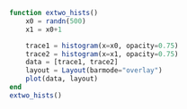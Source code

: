```julia
function extwo_hists()
    x0 = randn(500)
    x1 = x0+1

    trace1 = histogram(x=x0, opacity=0.75)
    trace2 = histogram(x=x1, opacity=0.75)
    data = [trace1, trace2]
    layout = Layout(barmode="overlay")
    plot(data, layout)
end
extwo_hists()
```


<div id="eca3d0ef-1e9c-4f61-8830-62a4c3f0badc"></div>

<script>
   thediv = document.getElementById('eca3d0ef-1e9c-4f61-8830-62a4c3f0badc');
var data = [{"type":"histogram","opacity":0.75,"x":[2.030540023795616,1.2274271122445772,-0.4785207529651051,-0.4841007624090951,0.8575757305148443,-1.8059587743044019,0.0750672682280244,-0.12858016503950642,0.3671530796244821,-0.11367984608365587,0.6113936299699761,-1.44165578802967,0.11549226276099744,-0.3899322169454574,0.8227750879625932,-1.5633152540879711,-1.1864251075992027,-0.8997052780360336,0.026319420189260628,-1.0117912668712636,-1.1256262442827096,-0.08500808971174817,-1.2157313783572417,-1.4309087964813665,0.8753808125622814,0.26529527764348565,-1.2753375709506285,-0.0635398223670281,0.8506457025261019,0.03466622411152329,-0.7075320779823664,-0.8574142589996558,0.3059238964047846,-1.2095892590048214,-0.48954371270107455,1.1393184814427981,0.2653620200875168,0.9427316268039853,0.6766737583344873,1.3705405611279278,-0.15266450057500952,-0.40261802896603316,-1.6770076708702344,0.3512934099888908,1.0211957835348222,0.7100120034949031,-0.7064400741590007,0.5605796738380131,0.07227815728988402,-0.883932067607246,2.0270379459426198,0.12652171274006105,-1.0763910417384752,1.777828245905546,0.20749557425243217,0.07854785285163701,-0.5683675749298377,-1.3095350694973258,0.8412144897498594,0.4869709939537158,-0.5497093853948809,-1.864628898050394,-0.8893029392331486,0.4089496792887554,-0.6168907310013731,0.6126319875981253,1.3903936924451992,-0.6338788591000918,-1.1118984274021935,0.8771087508108859,2.2347876254679973,1.0222737894508538,-1.6268454151663372,-0.7652461456488164,1.1016361370043637,0.22274814645401392,0.7808078548915233,1.8191961705373985,-0.17654107851697126,-0.9247494223808205,0.8873239741444696,-0.09321189935000927,-1.8973587466898634,-0.3491184773965891,-1.1054056355913506,-1.5078041182992945,-1.745199456981669,-0.058920856286618674,0.42349377425448387,0.8504081760737534,0.4537862505594723,0.30911540379927854,0.10206615757033667,1.5904428143448386,-0.37321305474700134,-1.4229467724576872,0.163100999322311,1.3136812939742744,-0.15032913024541422,0.22073831450453413,-2.5884917681642845,0.6138405492026446,-0.003015782444227123,-1.003695985428113,1.1383910883004287,0.9133038396500013,-0.7729924493507065,0.5444497800352273,-0.6855318047395126,-2.1283476534077996,0.07734192076553827,0.44853124894466884,0.40812975516729644,-0.5050201109520861,0.8884851841124473,-1.1651499710706819,-1.2025925281592713,1.123447480893996,0.004930577066429975,0.4950886274146693,-0.00225038884783919,2.5698604347123526,1.274950263107491,0.5422226848562769,-1.1102683842197407,-0.23537229622623299,-0.29871232149188015,-0.5730314560988866,-1.4414312615112745,-1.191188798174745,-0.7785248457470473,0.9193194224465057,0.21039565156975504,-0.14479067409749236,0.8363441404321379,0.10331796297591746,0.6151809179398237,-0.3169102342967912,-0.4818417113351806,0.0029976860628288062,-0.025903603302487706,-1.8877918403358687,1.2016825594728595,0.6301864854360754,0.26541639723436583,1.1374072582059196,-1.0024264447116995,0.7854485315033126,-0.22813493388688683,-0.480026646815935,-0.47230248258489566,1.442467377654011,-0.9846708262119072,-1.1504687003531893,0.42566160282154497,-0.9218713513015563,-1.0523073140065344,-0.17270858589524932,-0.5998093688561611,0.3298112702580614,1.3080901823927034,-0.458431611577118,-0.5302173595976467,-0.2501992411500092,-0.25782978709870796,-0.2590407701169459,-0.8823210401410977,-2.149659003752055,1.0080695327125144,0.6880165943608515,-0.9446402081516333,0.013252344607234358,-0.2760863807560058,1.6499982623683256,0.788025781906251,-0.17317347964626975,-1.1057440074478044,0.3909227087821083,0.20278386103839005,-0.870984354468576,0.06282562518706059,-1.3648123291430558,0.44585939793456253,1.0307218159832312,1.3192368910355132,-0.0862804189072198,-1.7169465321345168,-1.8456433968080337,0.2542299221794688,0.5469137740104913,-0.8394767934086199,-1.4181503611161794,1.461087533504159,-0.13989801873745877,0.9904793768776384,1.4308470002691835,-1.0240665142127219,1.15033690472473,-0.2149776567292982,-1.0873346954205294,-0.009413697584853324,0.10015249560932797,0.35025539700927216,-1.5244433936216355,1.2832011369318173,-1.9344828966850978,-0.38849225778277563,-0.3562798544053362,-0.9054126759539534,-1.4877394207502082,0.7911379750867616,-0.8478743732501036,-0.40220075690577234,0.9419310447788036,0.6856724590470726,0.3375463768857745,0.1431304053797314,-0.003421337767602041,0.01030564975780476,0.6567263417314394,1.3500962822354994,-0.21841915564402148,1.0263106045991126,-0.9324215590738835,0.10078822950107924,-1.6459569188738303,0.5643016722077521,0.5766300653472509,2.777654858704429,1.3653571144718022,0.15502166842678436,-1.3795038341173889,0.3074083315363537,0.6748201977771315,-0.49531363718271,0.5057129754274197,1.0477556426843921,0.6539585084131804,-1.2570687840430474,0.1518855417006586,-0.714801286074981,-0.055743494178379135,-0.6110202603764683,0.4438063633192524,1.4965300698574469,-1.693354682400168,-0.7428370841450388,-0.22214679115213323,0.5296560472681037,0.29464664306472027,-1.515846261428906,-2.1701790320151915,-0.3988026816284976,0.7283920347810392,-1.1096041178382334,0.3211961980738089,-1.013189392955957,0.967558365413854,0.031019039422171265,-0.805873272198413,0.9163901848075113,-1.7732945782129703,-0.09733693523568303,1.1409988512647655,0.3405489394573806,1.5513450248653498,-0.5988827762487389,2.1053915181450362,1.8151646211878378,-1.2982926620184165,1.272182373665313,1.892799398963333,-1.4481933628596082,0.060488786418624305,0.1487981857358015,-0.4662412265996459,1.579947811618238,0.752511609140427,0.4313160972240529,-0.05334344944649204,-0.20509922977122808,2.0731208771603686,0.1984382319109413,-0.11996059641630642,2.338608480568748,1.5638212171408792,-0.2828550961685763,-0.9323884668348009,0.8263578947329844,0.8988806441268573,0.647884252960282,-1.749992727325451,-0.8141249350376988,0.4068804650683217,1.6063333767020906,-1.65580434882227,-0.9674882014301395,-0.5600702103018672,1.042125493599453,-1.9990696922017865,0.8945437547983276,1.2983996428375382,-0.5679253037756601,-0.03927323075617372,-0.25360142169615213,-0.42310782738172964,2.028673271922679,1.2829840959904066,0.9716400004462885,-0.029794808385378332,0.0063246361109130025,1.5288410286469671,-0.13097195137332682,-0.32317482680866844,-0.9875759173387829,0.8722443481062999,2.3438888540679024,-1.011584431448694,1.5047578955721066,0.6335586355887668,-0.8421122326781466,-0.17975511148199128,-0.6595878867842823,-0.10521100719199941,-0.4067030218555448,-0.04584805726526658,-2.3001341519300853,0.15056212961236556,-1.4333647074325078,-1.424021042921046,0.3339049783584192,0.06659418059323169,0.2429968584317749,0.4498473167224084,0.7354137953974387,-0.4670958485881914,1.0966444587057371,1.14414290920419,0.9238627898431815,-0.9861024699629106,1.4580869722529244,0.8913830642431081,0.6934199817583406,-0.47736431185792083,-1.1602546988427915,0.35758252498998105,2.550927860635594,0.3929138554725952,-0.6386722026629297,0.3324928357383421,0.09958639827509846,0.34309234983880715,-0.898025679703581,-0.7989413908370426,1.3343748829155933,-0.7766784009465431,1.6889553145841216,-0.09981424211477816,-0.8053693554716115,1.3352846137598433,-0.10087222997264247,-0.853314206797745,-0.36542573098752007,-0.6628042587894827,-1.8552590084257343,-0.04412138813537028,0.8637020031390037,-1.6996073217533187,0.954488020802427,0.7069685054662914,-0.7264041437368106,-0.3697993700740485,1.0733119463923988,-2.244730611824746,1.4908120892706458,-0.4671285318363413,-0.3813297732247307,-0.6234869555756162,2.403152735526886,-0.2578475045089569,0.5744171839599208,-0.5501432643240288,0.44952487388609036,0.3362378555458941,-0.38131529576279855,-0.6717669543067473,-1.0421428946227012,0.41923184519283097,0.03965492686196443,0.023656933667683636,-0.4527829893907098,-0.4306150849532015,-0.7233706303949868,-1.7722836993430113,-0.8383484423132621,0.20401164111172745,1.7896079158958422,-0.6256537604542407,-0.8398086032068561,-1.0090634834149856,0.7678916534510337,0.8976849263190986,0.5949673919960604,1.8644758564697206,1.0246061577129284,0.8707223982499881,0.021011876003187116,-0.582763706438038,1.5211091834459574,-1.055931664811615,-0.9173604520978177,-0.7145032765043728,-0.29222717882415705,2.0210417485916796,-0.9242193775774653,-0.4801013682423569,-1.0111010704069068,1.265534033335934,-0.9944842857398453,-0.6119320345733024,-0.918818679043795,0.15552961055622813,0.4696309693693384,0.10384642342897635,-0.575677092205161,0.702759911062138,-0.4056688701086815,1.4816269972837446,-0.4823676726898229,1.2802045672176368,-0.15695778129397683,0.31525654292587074,-0.8889392872936595,-1.459233052413176,0.06566494960775687,0.4089803582671059,0.004680838145352352,1.0035305612431311,1.128998768262119,-1.5953215562594876,1.5312459906713145,-0.3553231818998533,-1.0565379434360354,-2.3215049208409075,0.12276518012347361,0.03152074915856824,-1.1864781432953844,-0.11610455547194061,0.7151609223050527,-1.5659047308195815,1.5613461908003383,-0.40693916097727356,2.1069831517666473,-1.348222264185165,-0.334662185391502,0.174081416371832,-0.1687305915553557,0.5200335803894217,0.11693612381197212,-1.347400476041229,-0.12444812519900124,-0.25634619059279856,-0.6166450492663688,0.21722465270514055,-2.050605384583868,-0.5247595801773419,-0.32430580275682963,-0.45373444684733927,1.6565733310851387,0.6131401927072329,-0.5157262663596395,1.437110219451647,0.9343530820877094,-0.18664209951920513,0.3624466788006379,-2.3006811258796565,0.6779490939782119,1.496971432763527,-1.6478789938843257,-0.8261552294315723,-0.7187652927265292,0.9988357150354028,-0.7438952168952891,-1.1182129455814729,0.1847706888999118,-0.4391492610907578,0.873062531571345,-0.2285953150721683,-0.34987127583362154,-0.7935730672731058,0.11439655259226153,0.7811845116384469,-0.12321363313306702,0.3665194139232728,1.0789516329041413,-0.3131755940887777,-0.2793284188367082,0.41041010691525687,0.7386070316778439,1.3678273228135687]},{"type":"histogram","opacity":0.75,"x":[3.030540023795616,2.2274271122445772,0.5214792470348949,0.5158992375909048,1.8575757305148444,-0.8059587743044019,1.0750672682280245,0.8714198349604936,1.3671530796244822,0.8863201539163441,1.6113936299699763,-0.4416557880296701,1.1154922627609976,0.6100677830545427,1.8227750879625932,-0.5633152540879711,-0.18642510759920272,0.10029472196396638,1.0263194201892607,-0.01179126687126364,-0.12562624428270963,0.9149919102882518,-0.21573137835724165,-0.4309087964813665,1.8753808125622813,1.2652952776434856,-0.2753375709506285,0.936460177632972,1.8506457025261018,1.0346662241115232,0.2924679220176336,0.14258574100034416,1.3059238964047846,-0.2095892590048214,0.5104562872989254,2.139318481442798,1.2653620200875169,1.9427316268039854,1.6766737583344873,2.3705405611279278,0.8473354994249904,0.5973819710339668,-0.6770076708702344,1.351293409988891,2.0211957835348224,1.7100120034949031,0.2935599258409993,1.560579673838013,1.072278157289884,0.11606793239275404,3.0270379459426198,1.126521712740061,-0.07639104173847522,2.777828245905546,1.2074955742524323,1.078547852851637,0.4316324250701623,-0.3095350694973258,1.8412144897498592,1.4869709939537157,0.4502906146051191,-0.864628898050394,0.11069706076685137,1.4089496792887555,0.38310926899862685,1.6126319875981254,2.3903936924451994,0.3661211408999082,-0.11189842740219347,1.877108750810886,3.2347876254679973,2.022273789450854,-0.6268454151663372,0.23475385435118357,2.1016361370043635,1.222748146454014,1.7808078548915232,2.8191961705373982,0.8234589214830288,0.07525057761917953,1.8873239741444696,0.9067881006499907,-0.8973587466898634,0.6508815226034109,-0.10540563559135063,-0.5078041182992945,-0.7451994569816689,0.9410791437133813,1.4234937742544838,1.8504081760737534,1.4537862505594723,1.3091154037992785,1.1020661575703368,2.5904428143448386,0.6267869452529986,-0.4229467724576872,1.163100999322311,2.313681293974274,0.8496708697545858,1.220738314504534,-1.5884917681642845,1.6138405492026446,0.9969842175557728,-0.003695985428112891,2.1383910883004287,1.9133038396500013,0.22700755064929345,1.5444497800352273,0.3144681952604874,-1.1283476534077996,1.0773419207655384,1.448531248944669,1.4081297551672964,0.4949798890479139,1.8884851841124473,-0.16514997107068186,-0.2025925281592713,2.1234474808939963,1.00493057706643,1.4950886274146693,0.9977496111521608,3.5698604347123526,2.274950263107491,1.5422226848562768,-0.11026838421974072,0.764627703773767,0.7012876785081199,0.4269685439011134,-0.44143126151127454,-0.1911887981747451,0.22147515425295272,1.9193194224465056,1.2103956515697551,0.8552093259025076,1.836344140432138,1.1033179629759176,1.6151809179398238,0.6830897657032088,0.5181582886648194,1.002997686062829,0.9740963966975122,-0.8877918403358687,2.2016825594728595,1.6301864854360755,1.265416397234366,2.1374072582059194,-0.0024264447116995047,1.7854485315033126,0.7718650661131132,0.519973353184065,0.5276975174151044,2.442467377654011,0.015329173788092842,-0.15046870035318927,1.425661602821545,0.07812864869844371,-0.05230731400653443,0.8272914141047507,0.4001906311438389,1.3298112702580613,2.3080901823927036,0.541568388422882,0.4697826404023533,0.7498007588499909,0.742170212901292,0.7409592298830541,0.11767895985890231,-1.1496590037520549,2.0080695327125144,1.6880165943608514,0.0553597918483667,1.0132523446072343,0.7239136192439942,2.6499982623683254,1.788025781906251,0.8268265203537303,-0.10574400744780443,1.3909227087821083,1.20278386103839,0.12901564553142397,1.0628256251870605,-0.36481232914305584,1.4458593979345626,2.030721815983231,2.319236891035513,0.9137195810927802,-0.7169465321345168,-0.8456433968080337,1.2542299221794688,1.5469137740104912,0.16052320659138009,-0.4181503611161794,2.461087533504159,0.8601019812625412,1.9904793768776385,2.4308470002691838,-0.02406651421272188,2.15033690472473,0.7850223432707018,-0.0873346954205294,0.9905863024151467,1.100152495609328,1.350255397009272,-0.5244433936216355,2.283201136931817,-0.9344828966850978,0.6115077422172244,0.6437201455946637,0.09458732404604664,-0.48773942075020815,1.7911379750867615,0.15212562674989638,0.5977992430942276,1.9419310447788036,1.6856724590470726,1.3375463768857745,1.1431304053797313,0.996578662232398,1.0103056497578047,1.6567263417314395,2.3500962822354996,0.7815808443559785,2.0263106045991126,0.06757844092611653,1.1007882295010791,-0.6459569188738303,1.564301672207752,1.576630065347251,3.777654858704429,2.365357114471802,1.1550216684267844,-0.37950383411738886,1.3074083315363536,1.6748201977771315,0.50468636281729,1.5057129754274197,2.0477556426843924,1.6539585084131803,-0.25706878404304745,1.1518855417006586,0.28519871392501905,0.9442565058216209,0.3889797396235317,1.4438063633192524,2.496530069857447,-0.693354682400168,0.2571629158549612,0.7778532088478668,1.5296560472681038,1.2946466430647203,-0.5158462614289061,-1.1701790320151915,0.6011973183715025,1.7283920347810393,-0.10960411783823343,1.321196198073809,-0.013189392955957002,1.967558365413854,1.0310190394221712,0.19412672780158702,1.9163901848075113,-0.7732945782129703,0.902663064764317,2.1409988512647655,1.3405489394573806,2.5513450248653498,0.40111722375126113,3.1053915181450362,2.815164621187838,-0.29829266201841653,2.272182373665313,2.8927993989633327,-0.4481933628596082,1.0604887864186243,1.1487981857358016,0.5337587734003542,2.579947811618238,1.7525116091404271,1.4313160972240528,0.946656550553508,0.7949007702287719,3.0731208771603686,1.1984382319109412,0.8800394035836936,3.338608480568748,2.5638212171408794,0.7171449038314237,0.06761153316519908,1.8263578947329844,1.8988806441268573,1.647884252960282,-0.749992727325451,0.18587506496230122,1.4068804650683218,2.6063333767020906,-0.65580434882227,0.03251179856986053,0.4399297896981328,2.0421254935994533,-0.9990696922017865,1.8945437547983275,2.298399642837538,0.4320746962243399,0.9607267692438263,0.7463985783038478,0.5768921726182703,3.028673271922679,2.2829840959904066,1.9716400004462886,0.9702051916146217,1.006324636110913,2.5288410286469674,0.8690280486266732,0.6768251731913315,0.012424082661217084,1.8722443481063,3.3438888540679024,-0.011584431448693921,2.504757895572107,1.6335586355887668,0.1578877673218534,0.8202448885180087,0.34041211321571774,0.8947889928080006,0.5932969781444553,0.9541519427347335,-1.3001341519300853,1.1505621296123656,-0.43336470743250777,-0.42402104292104603,1.3339049783584191,1.0665941805932317,1.242996858431775,1.4498473167224084,1.7354137953974387,0.5329041514118086,2.096644458705737,2.1441429092041897,1.9238627898431815,0.013897530037089378,2.458086972252924,1.891383064243108,1.6934199817583406,0.5226356881420792,-0.16025469884279153,1.357582524989981,3.550927860635594,1.3929138554725953,0.3613277973370703,1.332492835738342,1.0995863982750984,1.3430923498388072,0.10197432029641895,0.20105860916295737,2.3343748829155935,0.22332159905345694,2.6889553145841214,0.9001857578852218,0.19463064452838852,2.3352846137598435,0.8991277700273576,0.14668579320225505,0.6345742690124799,0.3371957412105173,-0.8552590084257343,0.9558786118646297,1.8637020031390037,-0.6996073217533187,1.954488020802427,1.7069685054662913,0.2735958562631894,0.6302006299259515,2.0733119463923986,-1.244730611824746,2.490812089270646,0.5328714681636587,0.6186702267752693,0.3765130444243838,3.403152735526886,0.7421524954910431,1.5744171839599208,0.4498567356759712,1.4495248738860904,1.336237855545894,0.6186847042372015,0.32823304569325273,-0.042142894622701155,1.419231845192831,1.0396549268619644,1.0236569336676837,0.5472170106092902,0.5693849150467984,0.27662936960501316,-0.7722836993430113,0.1616515576867379,1.2040116411117274,2.789607915895842,0.3743462395457593,0.16019139679314387,-0.00906348341498564,1.7678916534510338,1.8976849263190987,1.5949673919960605,2.8644758564697206,2.0246061577129284,1.870722398249988,1.0210118760031872,0.417236293561962,2.521109183445957,-0.055931664811615045,0.08263954790218231,0.28549672349562716,0.707772821175843,3.0210417485916796,0.0757806224225347,0.5198986317576431,-0.011101070406906777,2.2655340333359337,0.005515714260154736,0.38806796542669764,0.081181320956205,1.155529610556228,1.4696309693693383,1.1038464234289764,0.42432290779483905,1.702759911062138,0.5943311298913185,2.481626997283745,0.517632327310177,2.2802045672176368,0.8430422187060231,1.3152565429258707,0.11106071270634055,-0.459233052413176,1.0656649496077568,1.4089803582671059,1.0046808381453523,2.003530561243131,2.128998768262119,-0.5953215562594876,2.5312459906713145,0.6446768181001468,-0.056537943436035354,-1.3215049208409075,1.1227651801234737,1.0315207491585683,-0.18647814329538437,0.8838954445280593,1.7151609223050528,-0.5659047308195815,2.5613461908003385,0.5930608390227264,3.1069831517666473,-0.3482222641851651,0.6653378146084981,1.174081416371832,0.8312694084446444,1.5200335803894216,1.1169361238119722,-0.34740047604122903,0.8755518748009987,0.7436538094072014,0.38335495073363124,1.2172246527051405,-1.0506053845838679,0.4752404198226581,0.6756941972431704,0.5462655531526608,2.6565733310851387,1.6131401927072329,0.4842737336403605,2.4371102194516467,1.9343530820877093,0.8133579004807949,1.362446678800638,-1.3006811258796565,1.6779490939782118,2.496971432763527,-0.6478789938843257,0.17384477056842773,0.2812347072734708,1.9988357150354028,0.25610478310471085,-0.11821294558147288,1.1847706888999119,0.5608507389092422,1.873062531571345,0.7714046849278318,0.6501287241663785,0.20642693272689416,1.1143965525922614,1.7811845116384468,0.876786366866933,1.3665194139232728,2.0789516329041415,0.6868244059112223,0.7206715811632918,1.4104101069152568,1.738607031677844,2.367827322813569]}]
var layout = {"barmode":"overlay","margin":{"r":50,"l":50,"b":50,"t":60}}

Plotly.plot(thediv, data,  layout, {showLink: false});

 </script>



